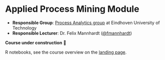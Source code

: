 # Applied Process Mining Module

* **Responsible Group**: [Process Analytics group](https://pa.win.tue.nl/) at Eindhoven University of Technology
* **Responsible Lecturer**: Dr. Felix Mannhardt ([@fmannhardt](https://twitter.com/fmannhardt)) 

**Course under construction** 🚧

R notebooks, see the course overview on the [landing page](../).